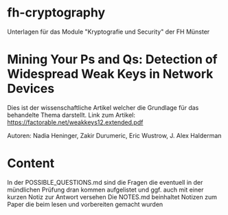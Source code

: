 # fh-cryptography
Unterlagen für das Module "Kryptografie und Security" der FH Münster

# Mining Your Ps and Qs: Detection of Widespread Weak Keys in Network Devices
Dies ist der wissenschaftliche Artikel welcher die Grundlage für das behandelte Thema darstellt. Link zum Artikel:
https://factorable.net/weakkeys12.extended.pdf

Autoren: Nadia Heninger, Zakir Durumeric, Eric Wustrow, J. Alex Halderman

# Content
In der POSSIBLE_QUESTIONS.md sind die Fragen die eventuell in der mündlichen Prüfung dran kommen aufgelistet und ggf. auch mit einer kurzen Notiz zur Antwort versehen
Die NOTES.md beinhaltet Notizen zum Paper die beim lesen und vorbereiten gemacht wurden
